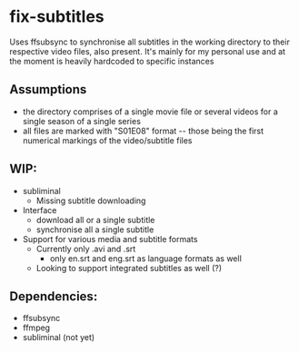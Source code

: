 # fix-subtitles
Uses ffsubsync to synchronise all subtitles in the working directory to their respective video files, also present.
It's mainly for my personal use and at the moment is heavily hardcoded to specific instances

## Assumptions
- the directory comprises of a single movie file or several videos for a single season of a single series
- all files are marked with "S01E08" format -- those being the first numerical markings of the video/subtitle files

## WIP:
- subliminal
	- Missing subtitle downloading
- Interface
	- download all or a single subtitle
	- synchronise all a single subtitle
- Support for various media and subtitle formats
	- Currently only .avi and .srt
		- only en.srt and eng.srt as language formats as well
	- Looking to support integrated subtitles as well (?)

## Dependencies:
- ffsubsync
- ffmpeg
- subliminal (not yet)
